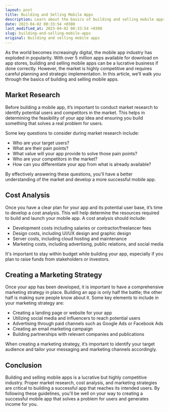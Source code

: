 ```yaml
---
layout: post
title: Building and Selling Mobile Apps
description: Learn about the basics of building and selling mobile apps, including market research, cost analysis, and marketing strategies.
date: 2023-04-02 00:33:54 +0300
last_modified_at: 2023-04-02 00:33:54 +0300
slug: building-and-selling-mobile-apps
original: Building and selling mobile apps
---
```

As the world becomes increasingly digital, the mobile app industry has exploded in popularity. With over 5 million apps available for download on app stores, building and selling mobile apps can be a lucrative business if done correctly. However, the market is highly competitive and requires careful planning and strategic implementation. In this article, we’ll walk you through the basics of building and selling mobile apps.

## Market Research

Before building a mobile app, it’s important to conduct market research to identify potential users and competitors in the market. This helps in determining the feasibility of your app idea and ensuring you build something that solves a real problem for users. 

Some key questions to consider during market research include:
- Who are your target users?
- What are their pain points?
- What value will your app provide to solve those pain points?
- Who are your competitors in the market? 
- How can you differentiate your app from what is already available?

By effectively answering these questions, you'll have a better understanding of the market and develop a more successful mobile app.

## Cost Analysis

Once you have a clear plan for your app and its potential user base, it’s time to develop a cost analysis. This will help determine the resources required to build and launch your mobile app. A cost analysis should include:
- Development costs including salaries or contractor/freelancer fees
- Design costs, including UI/UX design and graphic design
- Server costs, including cloud hosting and maintenance
- Marketing costs, including advertising, public relations, and social media 

It's important to stay within budget while building your app, especially if you plan to raise funds from stakeholders or investors.

## Creating a Marketing Strategy

Once your app has been developed, it is important to have a comprehensive marketing strategy in place. Building an app is only half the battle; the other half is making sure people know about it. Some key elements to include in your marketing strategy are:
- Creating a landing page or website for your app
- Utilizing social media and influencers to reach potential users
- Advertising through paid channels such as Google Ads or Facebook Ads
- Creating an email marketing campaign
- Building partnerships with relevant companies and publications

When creating a marketing strategy, it’s important to identify your target audience and tailor your messaging and marketing channels accordingly.

## Conclusion

Building and selling mobile apps is a lucrative but highly competitive industry. Proper market research, cost analysis, and marketing strategies are critical to building a successful app that reaches its intended users. By following these guidelines, you'll be well on your way to creating a successful mobile app that solves a problem for users and generates income for you.